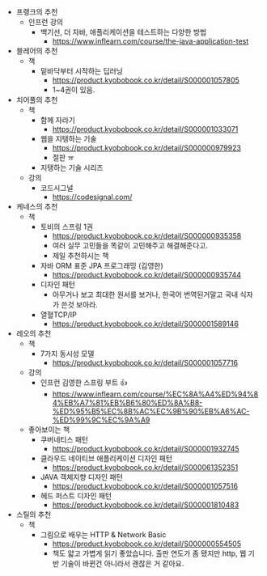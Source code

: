 - 프랭크의 추천
	- 인프런 강의
		- 백기선,  더 자바, 애플리케이션을 테스트하는 다양한 방법
			- https://www.inflearn.com/course/the-java-application-test
- 블레어의 추천
	- 책 
		- 밑바닥부터 시작하는 딥러닝
			- https://product.kyobobook.co.kr/detail/S000001057805
			- 1~4권이 있음.
- 치어풀의 추천
	- 책
		- 함께 자라기
			- https://product.kyobobook.co.kr/detail/S000001033071
		- 웹을 지탱하는 기술
			- https://product.kyobobook.co.kr/detail/S000000979923
			- 절판 ㅠ
		- 지탱하는 기술 시리즈
	- 강의
		- 코드시그널
			- https://codesignal.com/
- 케네스의 추천 
	- 책
		- 토비의 스프링 1권
			- https://product.kyobobook.co.kr/detail/S000000935358
			- 여러 실무 고민들을 똑같이 고민해주고 해결해준다고.
			- 제일 추천하시는 책
		- 자바 ORM 표준 JPA 프로그래밍 (김영한)
			- https://product.kyobobook.co.kr/detail/S000000935744
		- 디자인 패턴
			- 아무거나 보고 최대한 원서를 보거나, 한국어 번역된거말고 국내 식자가 쓴것 보아라.
		- 열혈TCP/IP
			- https://product.kyobobook.co.kr/detail/S000001589146
- 레오의 추천
	- 책
		- 7가지 동시성 모델
			- https://product.kyobobook.co.kr/detail/S000001057716
	- 강의
		- 인프런 김영한 스프링 부트 👍
			- https://www.inflearn.com/course/%EC%8A%A4%ED%94%84%EB%A7%81%EB%B6%80%ED%8A%B8-%ED%95%B5%EC%8B%AC%EC%9B%90%EB%A6%AC-%ED%99%9C%EC%9A%A9
	- 좋아보이는 책
		- 쿠버네티스 패턴
			- https://product.kyobobook.co.kr/detail/S000001932745
		- 클라우드 네이티브 애플리케이션 디자인 패턴
			- https://product.kyobobook.co.kr/detail/S000061352351
		- JAVA 객체지향 디자인 패턴
			- https://product.kyobobook.co.kr/detail/S000001057516
		- 헤드 퍼스트 디자인 패턴
			- https://product.kyobobook.co.kr/detail/S000001810483
- 스틸의 추천
	- 책
		- 그림으로 배우는 HTTP & Network Basic
			- https://product.kyobobook.co.kr/detail/S000000554505
			- 책도 얇고 가볍게 읽기 좋았습니다. 출판 연도가 좀 됐지만 http, 웹 기반 기술이 바뀐건 아니라서 괜찮은 거 같아요.
